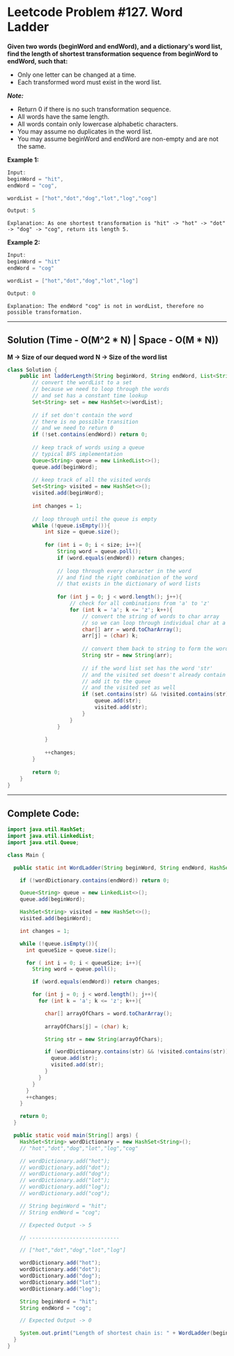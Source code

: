 # Leetcode Problem #127. Word Ladder

**Given two words (beginWord and endWord), and a dictionary's word list, find the length of shortest transformation sequence from beginWord to endWord, such that:**

- Only one letter can be changed at a time.
- Each transformed word must exist in the word list.

***Note:***

- Return 0 if there is no such transformation sequence.
- All words have the same length.
- All words contain only lowercase alphabetic characters.
- You may assume no duplicates in the word list.
- You may assume beginWord and endWord are non-empty and are not the same.

**Example 1:**

```java
Input:
beginWord = "hit",
endWord = "cog",

wordList = ["hot","dot","dog","lot","log","cog"]

Output: 5
```

`Explanation: As one shortest transformation is "hit" -> "hot" -> "dot" -> "dog" -> "cog", return its length 5.`

**Example 2:**

```java
Input:
beginWord = "hit"
endWord = "cog"

wordList = ["hot","dot","dog","lot","log"]

Output: 0
```

`Explanation: The endWord "cog" is not in wordList, therefore no possible transformation.`

---

## Solution (Time - O(M^2 * N)  | Space - O(M * N))

**M -> Size of our dequed word**
**N -> Size of the word list**

```java
class Solution {
    public int ladderLength(String beginWord, String endWord, List<String> wordList) {
        // convert the wordList to a set
        // because we need to loop through the words
        // and set has a constant time lookup
        Set<String> set = new HashSet<>(wordList);
        
        // if set don't contain the word 
        // there is no possible transition
        // and we need to return 0
        if (!set.contains(endWord)) return 0;
        
        // keep track of words using a queue
        // typical BFS implementation
        Queue<String> queue = new LinkedList<>();
        queue.add(beginWord);
        
        // keep track of all the visited words
        Set<String> visited = new HashSet<>();
        visited.add(beginWord);
        
        int changes = 1;
        
        // loop through until the queue is empty
        while (!queue.isEmpty()){
            int size = queue.size();
            
            for (int i = 0; i < size; i++){
                String word = queue.poll();
                if (word.equals(endWord)) return changes;
                
                // loop through every character in the word
                // and find the right combination of the word 
                // that exists in the dictionary of word lists
                
                for (int j = 0; j < word.length(); j++){
                    // check for all combinations from 'a' to 'z'
                    for (int k = 'a'; k <= 'z'; k++){
                        // convert the string of words to char array
                        // so we can loop through individual char at a time and modify them
                        char[] arr = word.toCharArray();
                        arr[j] = (char) k;
                        
                        // convert them back to string to form the word
                        String str = new String(arr);
                        
                        // if the word list set has the word 'str' 
                        // and the visited set doesn't already contain the word 'str'
                        // add it to the queue
                        // and the visited set as well
                        if (set.contains(str) && !visited.contains(str)){
                            queue.add(str);
                            visited.add(str);
                        }
                    }
                }
                
            }
            
            ++changes;
        }
        
        return 0;
    }
}
```

---

## Complete Code:

```java
import java.util.HashSet;
import java.util.LinkedList;
import java.util.Queue;

class Main {

  public static int WordLadder(String beginWord, String endWord, HashSet<String> wordDictionary){

    if (!wordDictionary.contains(endWord)) return 0;

    Queue<String> queue = new LinkedList<>();
    queue.add(beginWord);

    HashSet<String> visited = new HashSet<>();
    visited.add(beginWord);

    int changes = 1;

    while (!queue.isEmpty()){
      int queueSize = queue.size();

      for ( int i = 0; i < queueSize; i++){
        String word = queue.poll();

        if (word.equals(endWord)) return changes;

        for (int j = 0; j < word.length(); j++){
          for (int k = 'a'; k <= 'z'; k++){

            char[] arrayOfChars = word.toCharArray();
            
            arrayOfChars[j] = (char) k;

            String str = new String(arrayOfChars);

            if (wordDictionary.contains(str) && !visited.contains(str)){
              queue.add(str);
              visited.add(str);
            }
          }
        }
      }
      ++changes;
    }

    return 0;
  }

  public static void main(String[] args) {
    HashSet<String> wordDictionary = new HashSet<String>();
    // "hot","dot","dog","lot","log","cog"

    // wordDictionary.add("hot");
    // wordDictionary.add("dot");
    // wordDictionary.add("dog");
    // wordDictionary.add("lot");
    // wordDictionary.add("log");
    // wordDictionary.add("cog");

    // String beginWord = "hit";
    // String endWord = "cog";

    // Expected Output -> 5

    // -----------------------------

    // ["hot","dot","dog","lot","log"]

    wordDictionary.add("hot");
    wordDictionary.add("dot");
    wordDictionary.add("dog");
    wordDictionary.add("lot");
    wordDictionary.add("log");

    String beginWord = "hit";
    String endWord = "cog";

    // Expected Output -> 0

    System.out.print("Length of shortest chain is: " + WordLadder(beginWord, endWord, wordDictionary)); 
  }
}
```
